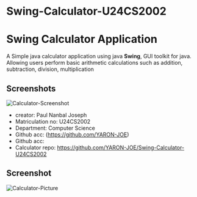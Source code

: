 # Swing-Calculator-U24CS2002
# Swing Calculator Application

A Simple java calculator application using java **Swing**, GUI toolkit for java. Allowing users perform basic arithmetic calculations such as addition, subtraction, division, multiplication

## Screenshots
![Calculator-Screenshot](images/calculator-pic.jpg)
- creator: Paul Nanbal Joseph
- Matriculation no: U24CS2002
- Department: Computer Science
- Github acc: (https://github.com/YARON-JOE)
- Github acc: 
- Calculator repo: https://github.com/YARON-JOE/Swing-Calculator-U24CS2002
## Screenshot
![Calculator-Picture](./images/calculator-img.png)

